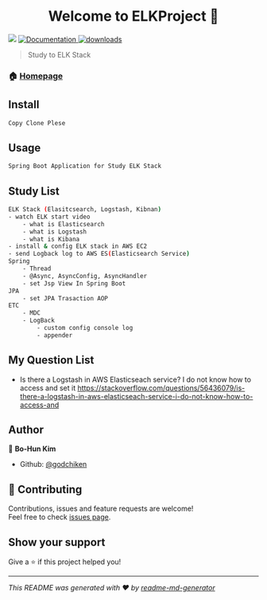 <h1 align="center">Welcome to  ELKProject 👋</h1>
<p>
  <img src="https://img.shields.io/badge/version-0.0.1-blue.svg?cacheSeconds=2592000" />
  <a href="https://github.com/GodChiken/ELKProject">
    <img alt="Documentation" src="https://img.shields.io/badge/documentation-yes-brightgreen.svg" target="_blank" />
  </a>
  <a href="https://www.npmjs.com/package/readme-md-generator">
    <img alt="downloads" src="https://img.shields.io/badge/download-10-blue.svg" target="_blank" />
  </a>
</p>

> Study to ELK Stack

### 🏠 [Homepage](https://github.com/GodChiken/ELKProject)

## Install

```sh
Copy Clone Plese
```

## Usage

```sh
Spring Boot Application for Study ELK Stack
```

## Study List

```sh
ELK Stack (Elasitcsearch, Logstash, Kibnan)
- watch ELK start video
    - what is Elasticsearch
    - what is Logstash
    - what is Kibana
- install & config ELK stack in AWS EC2
- send Logback log to AWS ES(Elasticsearch Service)
Spring
    - Thread        
    - @Async, AsyncConfig, AsyncHandler
    - set Jsp View In Spring Boot
JPA
    - set JPA Trasaction AOP 
ETC
    - MDC
    - LogBack
        - custom config console log
        - appender
```

## My Question List
* Is there a Logstash in AWS Elasticseach service? I do not know how to access and set it
<https://stackoverflow.com/questions/56436079/is-there-a-logstash-in-aws-elasticseach-service-i-do-not-know-how-to-access-and>


## Author

👤 **Bo-Hun Kim**

* Github: [@godchiken](https://github.com/godchiken)

## 🤝 Contributing

Contributions, issues and feature requests are welcome!<br />Feel free to check [issues page](https://github.com/GodChiken/ELKProject/issues).

## Show your support

Give a ⭐️ if this project helped you!

***
_This README was generated with ❤️ by [readme-md-generator](https://github.com/kefranabg/readme-md-generator)_
